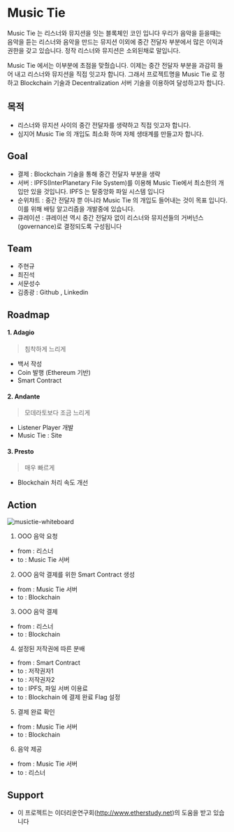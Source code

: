 # Music Tie

Music Tie 는 리스너와 뮤지션을 잇는 블록체인 코인 입니다
우리가 음악을 듣을때는 음악을 듣는 리스너와 음악을 만드는 뮤지션 이외에 중간 전달자 부분에서 많은 이익과 권한을 갖고 있습니다. 정작 리스너와 뮤지션은 소외된채로 말입니다.

Music Tie 에서는 이부분에 초점을 맞췄습니다.
이제는 중간 전달자 부분을 과감히 들어 내고 리스너와 뮤지션을 직접 잇고자 합니다. 그래서 프로젝트명을 Music Tie 로 정하고 Blockchain 기술과 Decentralization 서버 기술을 이용하여 달성하고자 합니다.

## 목적
- 리스너와 뮤지션 사이의 중간 전달자를 생략하고 직접 잇고자 합니다.
- 심지어 Music Tie 의 개입도 최소화 하며 자체 생태계를 만들고자 합니다.

## Goal
- 결제 : Blockchain 기술을 통해 중간 전달자 부분을 생략
- 서버 : IPFS(InterPlanetary File System)를 이용해 Music Tie에서 최소한의 개입만 있을 것입니다. IPFS 는 탈중앙화 파일 시스템 입니다
- 순위챠트 : 중간 전달자 뿐 아니라 Music Tie 의 개입도 들어내는 것이 목표 입니다. 이를 위해 배팅 알고리즘을 개발중에 있습니다.
- 큐레이션 : 큐레이션 역시 중간 전달자 없이 리스너와 뮤지션들의 거버넌스(governance)로 결정되도록 구성됩니다

## Team

- 주현규
- 최진석
- 서문성수
- 김종광 : Github , Linkedin

## Roadmap

#### 1. Adagio
> 침착하게 느리게

- 백서 작성
- Coin 발행 (Ethereum 기반)
- Smart Contract

#### 2. Andante
> 모데라토보다 조금 느리게

- Listener Player 개발
- Music Tie : Site

#### 3. Presto
> 매우 빠르게

- Blockchain 처리 속도 개선

## Action

![musictie-whiteboard](https://user-images.githubusercontent.com/897510/40409709-adc927e0-5ea6-11e8-9877-7f0bf09dd2b2.jpeg)

1. OOO 음악 요청
  - from : 리스너
  - to : Music Tie 서버
2. OOO 음악 결제를 위한 Smart Contract 생성
  - from : Music Tie 서버
  - to : Blockchain
3. OOO 음악 결제
  - from : 리스너
  - to : Blockchain
4. 설정된 저작권에 따른 분배
  - from : Smart Contract
  - to : 저작권자1
  - to : 저작권자2
  - to : IPFS, 파일 서버 이용료
  - to : Blockchain 에 결제 완료 Flag 설정
5. 결제 완료 확인
  - from : Music Tie 서버
  - to : Blockchain
6. 음악 제공
  - from : Music Tie 서버
  - to : 리스너

## Support
- 이 프로젝트는 이더리운연구회(http://www.etherstudy.net)의 도움을 받고 있습니다

